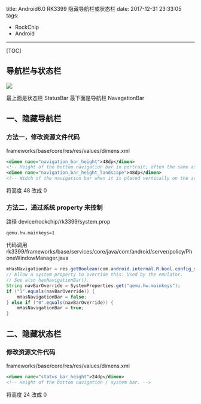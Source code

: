 title: Android6.0 RK3399 隐藏导航栏或状态栏
date: 2017-12-31 23:33:05
tags: 
- RockChip
- Android

---

[TOC]

## 导航栏与状态栏
![](https://ws1.sinaimg.cn/large/ba061518gy1fdf80niljjj20k00zkq7h)

最上面是状态栏 StatusBar
最下面是导航栏 NavagationBar

## 一、隐藏导航栏
### 方法一，修改资源文件代码
frameworks/base/core/res/res/values/dimens.xml
```xml
<dimen name="navigation_bar_height">48dp</dimen>
<!-- Height of the bottom navigation bar in portrait; often the same as @dimen/navigation_bar_height -->
<dimen name="navigation_bar_height_landscape">48dp</dimen>
<!-- Width of the navigation bar when it is placed vertically on the screen -->
```
将高度 48 改成 0
### 方法二，通过系统 property 来控制
路径 device/rockchip/rk3399/system.prop
```
qemu.hw.mainkeys=1
```
代码调用
rk3399/frameworks/base/services/core/java/com/android/server/policy/PhoneWindowManager.java
```java
mHasNavigationBar = res.getBoolean(com.android.internal.R.bool.config_showNavigationBar);
// Allow a system property to override this. Used by the emulator.
// See also hasNavigationBar().
String navBarOverride = SystemProperties.get("qemu.hw.mainkeys");
if ("1".equals(navBarOverride)) {
    mHasNavigationBar = false;
} else if ("0".equals(navBarOverride)) {
    mHasNavigationBar = true;
}
```

## 二、隐藏状态栏
### 修改资源文件代码
frameworks/base/core/res/res/values/dimens.xml
```xml
<dimen name="status_bar_height">24dp</dimen>
<!-- Height of the bottom navigation / system bar. -->
```
将高度 24 改成 0
